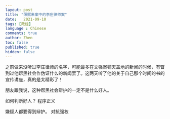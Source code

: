 ```yaml
---
layout: post
title: "薄熙来案中的李庄律师案"
date:   2021-09-10
tags: [政经]
language : Chinese
comments: true
author: Zhen
toc: false
published: true
hidden: false
---
```

之前做来没听过李庄律师的名字，可能最多在文强案铺天盖地的新闻的时候，有瞥到过他帮黑社会作伪证什么的新闻罢了。这两天听了他的关于自己那个时间的书的宣传讲座，真的是太精彩了！


朋友跟我说，这种帮黑社会辩护的一定不是什么好人。

如何判断好人？
程序正义

嫌疑人都要得到辩护。
对抗强权
<!--stackedit_data:
eyJoaXN0b3J5IjpbLTE0MTYxMDUzMzVdfQ==
-->